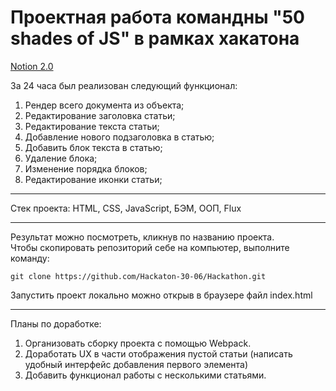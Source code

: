 <h1> Проектная работа командны "50 shades of JS" в рамках хакатона</h1>

[Notion 2.0](https://hackaton-30-06.github.io/Hackathon/)

За 24 часа был реализован следующий функционал:
<ol>
  <li>Рендер всего документа из объекта;</li>  
  <li>Редактирование заголовка статьи;</li>
  <li>Редактирование текста статьи;</li>
  <li>Добавление нового подзаголовка в статью;</li>
  <li>Добавить блок текста в статью;</li>
  <li>Удаление блока;</li>
  <li>Изменение порядка блоков;</li>
  <li>Редактирование иконки статьи;</li>
</ol> 

---
Стек проекта: HTML, CSS, JavaScript, БЭМ, ООП, Flux

---
Результат можно посмотреть, кликнув по названию проекта.  
Чтобы скопировать репозиторий себе на компьютер, выполните команду:
```
git clone https://github.com/Hackaton-30-06/Hackathon.git
```
Запустить проект локально можно открыв в браузере файл index.html

---
Планы по доработке:
1. Организовать сборку проекта с помощью Webpack.
2. Доработать UX в части отображения пустой статьи (написать удобный интерфейс добавления первого элемента)
3. Добавить функционал работы с несколькими статьями.
